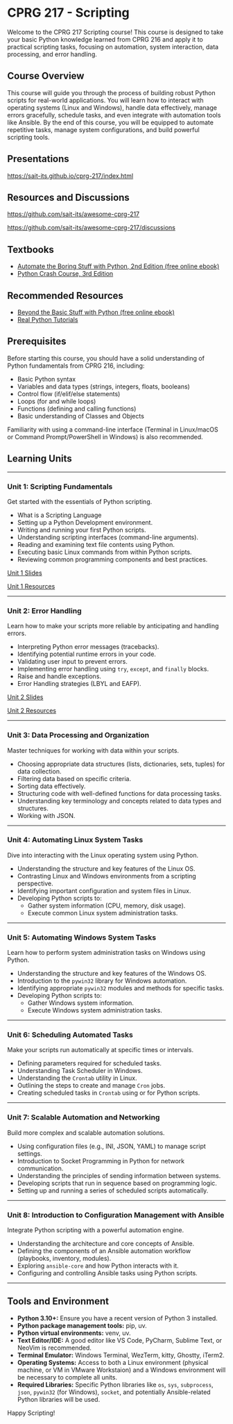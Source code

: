 # CPRG 217 - Scripting

Welcome to the CPRG 217 Scripting course! This course is designed to take your basic Python knowledge learned from CPRG 216 and apply it to practical scripting tasks, focusing on automation, system interaction, data processing, and error handling.

## Course Overview

This course will guide you through the process of building robust Python scripts for real-world applications. You will learn how to interact with operating systems (Linux and Windows), handle data effectively, manage errors gracefully, schedule tasks, and even integrate with automation tools like Ansible. By the end of this course, you will be equipped to automate repetitive tasks, manage system configurations, and build powerful scripting tools.

## Presentations

https://sait-its.github.io/cprg-217/index.html

## Resources and Discussions

https://github.com/sait-its/awesome-cprg-217

https://github.com/sait-its/awesome-cprg-217/discussions

## Textbooks

- [Automate the Boring Stuff with Python, 2nd Edition (free online ebook)](https://automatetheboringstuff.com/)
- [Python Crash Course, 3rd Edition](https://nostarch.com/python-crash-course-3rd-edition)

## Recommended Resources

- [Beyond the Basic Stuff with Python (free online ebook)](https://inventwithpython.com/beyond/)
- [Real Python Tutorials](https://realpython.com/)

## Prerequisites

Before starting this course, you should have a solid understanding of Python fundamentals from CPRG 216, including:

*   Basic Python syntax
*   Variables and data types (strings, integers, floats, booleans)
*   Control flow (if/elif/else statements)
*   Loops (for and while loops)
*   Functions (defining and calling functions)
*   Basic understanding of Classes and Objects

Familiarity with using a command-line interface (Terminal in Linux/macOS or Command Prompt/PowerShell in Windows) is also recommended.

## Learning Units

---

### **Unit 1: Scripting Fundamentals**

Get started with the essentials of Python scripting.

*   What is a Scripting Language
*   Setting up a Python Development  environment.
*   Writing and running your first Python scripts.
*   Understanding scripting interfaces (command-line arguments).
*   Reading and examining text file contents using Python.
*   Executing basic Linux commands from within Python scripts.
*   Reviewing common programming components and best practices.

[Unit 1 Slides](https://sait-its.github.io/cprg-217/cprg-217-unit-01.html)

[Unit 1 Resources](./unit-01/unit-01.md)

---

### **Unit 2: Error Handling**

Learn how to make your scripts more reliable by anticipating and handling errors.

*   Interpreting Python error messages (tracebacks).
*   Identifying potential runtime errors in your code.
*   Validating user input to prevent errors.
*   Implementing error handling using `try`, `except`, and `finally` blocks.
*   Raise and handle exceptions.
*   Error Handling strategies (LBYL and EAFP).

[Unit 2 Slides](https://sait-its.github.io/cprg-217/cprg-217-unit-02.html)

[Unit 2 Resources](./unit-02/unit-02.md)

---

### **Unit 3: Data Processing and Organization**

Master techniques for working with data within your scripts.

*   Choosing appropriate data structures (lists, dictionaries, sets, tuples) for data collection.
*   Filtering data based on specific criteria.
*   Sorting data effectively.
*   Structuring code with well-defined functions for data processing tasks.
*   Understanding key terminology and concepts related to data types and structures.
*   Working with JSON.

---

### **Unit 4: Automating Linux System Tasks**

Dive into interacting with the Linux operating system using Python.

*   Understanding the structure and key features of the Linux OS.
*   Contrasting Linux and Windows environments from a scripting perspective.
*   Identifying important configuration and system files in Linux.
*   Developing Python scripts to:
    *   Gather system information (CPU, memory, disk usage).
    *   Execute common Linux system administration tasks.

---

### **Unit 5: Automating Windows System Tasks**

Learn how to perform system administration tasks on Windows using Python.

*   Understanding the structure and key features of the Windows OS.
*   Introduction to the `pywin32` library for Windows automation.
*   Identifying appropriate `pywin32` modules and methods for specific tasks.
*   Developing Python scripts to:
    *   Gather Windows system information.
    *   Execute Windows system administration tasks.

---

### **Unit 6: Scheduling Automated Tasks**

Make your scripts run automatically at specific times or intervals.

*   Defining parameters required for scheduled tasks.
*   Understanding Task Scheduler in Windows.
*   Understanding the `Crontab` utility in Linux.
*   Outlining the steps to create and manage `Cron` jobs.
*   Creating scheduled tasks in `Crontab` using or for Python scripts.

---

### **Unit 7: Scalable Automation and Networking**

Build more complex and scalable automation solutions.

*   Using configuration files (e.g., INI, JSON, YAML) to manage script settings.
*   Introduction to Socket Programming in Python for network communication.
*   Understanding the principles of sending information between systems.
*   Developing scripts that run in sequence based on programming logic.
*   Setting up and running a series of scheduled scripts automatically.

---

### **Unit 8: Introduction to Configuration Management with Ansible**

Integrate Python scripting with a powerful automation engine.

*   Understanding the architecture and core concepts of Ansible.
*   Defining the components of an Ansible automation workflow (playbooks, inventory, modules).
*   Exploring `ansible-core` and how Python interacts with it.
*   Configuring and controlling Ansible tasks using Python scripts.

---

## Tools and Environment

*   **Python 3.10+:** Ensure you have a recent version of Python 3 installed.
*   **Python package management tools:** pip, uv.
*   **Python virtual environments:** venv, uv.
*   **Text Editor/IDE:** A good editor like VS Code, PyCharm, Sublime Text, or NeoVim is recommended.
*   **Terminal Emulator:** Windows Terminal, WezTerm, kitty, Ghostty, iTerm2.
*   **Operating Systems:** Access to both a Linux environment (physical machine, or VM in VMware Workstaion) and a Windows environment will be necessary to complete all units.
*   **Required Libraries:** Specific Python libraries like `os`, `sys`, `subprocess`, `json`, `pywin32` (for Windows), `socket`, and potentially Ansible-related Python libraries will be used.

Happy Scripting!